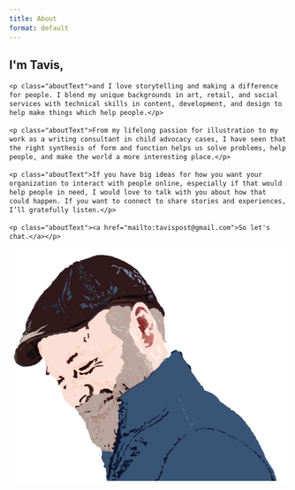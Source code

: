 ```yaml
---
title: About
format: default
---
```


<article class="aboutContainer">
  <div class="projLimitWidth">
    <h1 class="aboutText">I'm Tavis,</h1>

    <p class="aboutText">and I love storytelling and making a difference for people. I blend my unique backgrounds in art, retail, and social services with technical skills in content, development, and design to help make things which help people.</p>

    <p class="aboutText">From my lifelong passion for illustration to my work as a writing consultant in child advocacy cases, I have seen that the right synthesis of form and function helps us solve problems, help people, and make the world a more interesting place.</p>

    <p class="aboutText">If you have big ideas for how you want your organization to interact with people online, especially if that would help people in need, I would love to talk with you about how that could happen. If you want to connect to share stories and experiences, I’ll gratefully listen.</p>

    <p class="aboutText"><a href="mailto:tavispost@gmail.com">So let's chat.</a></p>
  </div>

  <img src="images/selfPortrait.png" alt="stylized self portrait of Tavis smiling in a hat" class="selfPortrait">
</article>
